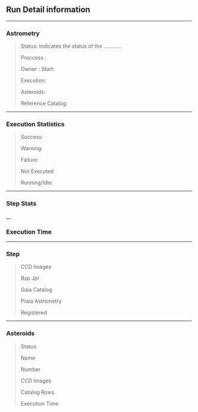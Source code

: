 ## Run Detail information   
___

### Astrometry   


>Status: Indicates the status of the ............
>
>Proccess :
>
>Owner :
>Start:
>
>Execution:
>
>Asteroids:
>
>Reference Catalog: 
>

_____

### Execution Statistics


>Success:
>
>Warning:
>
>Failure:
>
>Not Executed
>
>Running/Idle:

___


### Step Stats

__


### Execution Time


___

### Step

>CCD Images
>
>Bsp Jpl
>
>Gaia Catalog
>
>Praia Astrometry
>
>Registered

___
### Asteroids

>Status
>
>Name
>
>Number
>
>CCD Images
>
>Catalog Rows
>
>Execution Time



